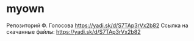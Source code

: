 # myown
Репозиторий Ф. Голосова
https://yadi.sk/d/S7TAp3rVx2b82
Ссылка на скачанные файлы:
https://yadi.sk/d/S7TAp3rVx2b82
